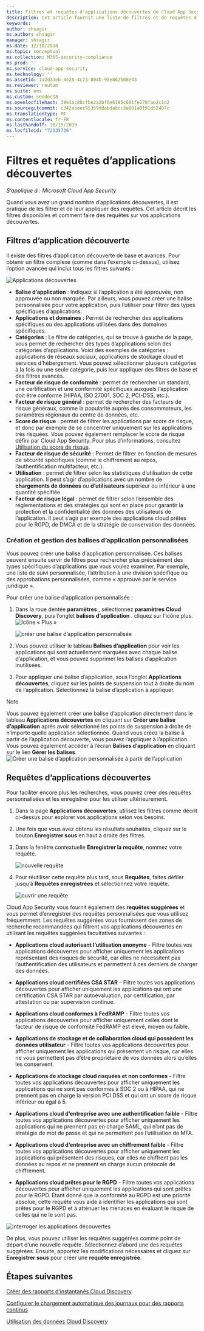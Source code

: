 ```yaml
---
title: Filtres et requêtes d’applications découvertes de Cloud App Security
description: Cet article fournit une liste de filtres et de requêtes d’applications découvertes de Cloud App Security, et explique comment les utiliser.
keywords: ''
author: shsagir
ms.author: shsagir
manager: shsagir
ms.date: 12/10/2018
ms.topic: conceptual
ms.collection: M365-security-compliance
ms.prod: ''
ms.service: cloud-app-security
ms.technology: ''
ms.assetid: 1a2d3aeb-4e28-4c73-804b-95e862b08e43
ms.reviewer: reutam
ms.suite: ems
ms.custom: seodec18
ms.openlocfilehash: 39e3ac88cfbe2a2bf6e6186c601fe278fae2c1d2
ms.sourcegitcommit: c342abeec95359ddabdabcc3a081a0f91d52407c
ms.translationtype: MT
ms.contentlocale: fr-FR
ms.lasthandoff: 10/15/2019
ms.locfileid: "72335736"
---
```

# <a name="discovered-app-filters-and-queries"></a>Filtres et requêtes d’applications découvertes

*S’applique à : Microsoft Cloud App Security*

Quand vous avez un grand nombre d’applications découvertes, il est pratique de les filtrer et de leur appliquer des requêtes. Cet article décrit les filtres disponibles et comment faire des requêtes sur vos applications découvertes.  

## <a name="discovered-app-filters"></a>Filtres d’application découverte

Il existe des filtres d’application découverte de base et avancés. Pour obtenir un filtre complexe (comme dans l’exemple ci-dessus), utilisez l’option avancée qui inclut tous les filtres suivants :

![Applications découvertes](./media/discovered-apps.png)  


- **Balise d’application** : Indiquez si l’application a été approuvée, non approuvée ou non marquée. Par ailleurs, vous pouvez créer une balise personnalisée pour votre application, puis l’utiliser pour filtrer des types spécifiques d’applications. 
- **Applications et domaines** : Permet de rechercher des applications spécifiques ou des applications utilisées dans des domaines spécifiques. 
- **Catégories** : Le filtre de catégories, qui se trouve à gauche de la page, vous permet de rechercher des types d’applications selon des catégories d’applications. Voici des exemples de catégories : applications de réseaux sociaux, applications de stockage cloud et services d’hébergement. Vous pouvez sélectionner plusieurs catégories à la fois ou une seule catégorie, puis leur appliquer des filtres de base et des filtres avancés.
- **Facteur de risque de conformité** : permet de rechercher un standard, une certification et une conformité spécifiques auxquels l’application doit être conforme (HIPAA, ISO 27001, SOC 2, PCI-DSS, etc.).
- **Facteur de risque général** : permet de rechercher des facteurs de risque généraux, comme la popularité auprès des consommateurs, les paramètres régionaux du centre de données, etc.
- **Score de risque** : permet de filtrer les applications par score de risque, et donc par exemple de se concentrer uniquement sur les applications très risquées. Vous pouvez également remplacer le score de risque défini par Cloud App Security. Pour plus d’informations, consultez [Utilisation du score de risque](risk-score.md).
- **Facteur de risque de sécurité** : Permet de filtrer en fonction de mesures de sécurité spécifiques (comme le chiffrement au repos, l’authentification multifacteur, etc.).
- **Utilisation** : permet de filtrer selon les statistiques d’utilisation de cette application. Il peut s’agir d’applications avec un nombre de **chargements de données** ou **d’utilisateurs** supérieur ou inférieur à une quantité spécifiée.
- **Facteur de risque légal** : permet de filtrer selon l’ensemble des réglementations et des stratégies qui sont en place pour garantir la protection et la confidentialité des données des utilisateurs de l’application. Il peut s’agir par exemple des applications cloud prêtes pour le RGPD, de DMCA et de la stratégie de conservation des données.

### <a name="creating-and-managing-custom-app-tags"></a>Création et gestion des balises d’application personnalisées

Vous pouvez créer une balise d’application personnalisée. Ces balises peuvent ensuite servir de filtres pour rechercher plus précisément des types spécifiques d’applications que vous voulez examiner. Par exemple, une liste de suivi personnalisée, l’attribution à une division spécifique ou des approbations personnalisées, comme « approuvé par le service juridique ».

Pour créer une balise d’application personnalisée :

1. Dans la roue dentée **paramètres** , sélectionnez **paramètres Cloud Discovery**, puis l’onglet **balises d’application** . cliquez sur l’icône plus. ![Icône « Plus »](./media/plus-icon.png)

   ![créer une balise d’application personnalisée](./media/create-app-tag.png)

2. Vous pouvez utiliser le tableau **Balises d’application** pour voir les applications qui sont actuellement marquées avec chaque balise d’application, et vous pouvez supprimer les balises d’application inutilisées.

3. Pour appliquer une balise d’application, sous l’onglet **Applications découvertes**, cliquez sur les points de suspension tout à droite du nom de l’application. Sélectionnez la balise d’application à appliquer. 

> [!NOTE]
>Vous pouvez également créer une balise d’application directement dans le tableau **Applications découvertes** en cliquant sur **Créer une balise d’application** après avoir sélectionné les points de suspension à droite de n’importe quelle application sélectionnée. Quand vous créez la balise à partir de l’application découverte, vous pouvez l’appliquer à l’application. Vous pouvez également accéder à l’écran **Balises d’application** en cliquant sur le lien **Gérer les balises**.
> ![Créer une balise d’application personnalisée à partir de l’application](./media/create-app-tag-from-app.png)

## <a name="discovered-app-queries"></a>Requêtes d’applications découvertes

Pour faciliter encore plus les recherches, vous pouvez créer des requêtes personnalisées et les enregistrer pour les utiliser ultérieurement. 

1. Dans la page **Applications découvertes**, utilisez les filtres comme décrit ci-dessus pour explorer vos applications selon vos besoins. 

2. Une fois que vous avez obtenu les résultats souhaités, cliquez sur le bouton **Enregistrer sous** en haut à droite des filtres. 

3. Dans la fenêtre contextuelle **Enregistrer la requête**, nommez votre requête.

   ![nouvelle requête](./media/new-query.png)

4. Pour réutiliser cette requête plus tard, sous **Requêtes**, faites défiler jusqu’à **Requêtes enregistrées** et sélectionnez votre requête. 

   ![ouvrir une requête](./media/discovered-app-query.png)


Cloud App Security vous fournit également des **requêtes suggérées** et vous permet d’enregistrer des requêtes personnalisées que vous utilisez fréquemment. Les requêtes suggérées vous fournissent des zones de recherche recommandées qui filtrent vos applications découvertes en utilisant les requêtes suggérées facultatives suivantes :

 - **Applications cloud autorisant l’utilisation anonyme** - Filtre toutes vos applications découvertes pour afficher uniquement les applications représentant des risques de sécurité, car elles ne nécessitent pas l’authentification des utilisateurs et permettent à ces derniers de charger des données.

 - **Applications cloud certifiées CSA STAR** - Filtre toutes vos applications découvertes pour afficher uniquement les applications qui ont une certification CSA STAR par autoévaluation, par certification, par attestation ou par supervision continue.

 - **Applications cloud conformes à FedRAMP** - Filtre toutes vos applications découvertes pour afficher uniquement celles dont le facteur de risque de conformité FedRAMP est élevé, moyen ou faible. 

 - **Applications de stockage et de collaboration cloud qui possèdent les données utilisateur** - Filtre toutes vos applications découvertes pour afficher uniquement les applications qui présentent un risque, car elles ne vous permettent pas d’être propriétaire de vos données alors qu’elles les conservent.

 - **Applications de stockage cloud risquées et non conformes** - Filtre toutes vos applications découvertes pour afficher uniquement les applications qui ne sont pas conformes à SOC 2 ou à HIPAA, qui ne prennent pas en charge la version PCI DSS et qui ont un score de risque inférieur ou égal à 5.

 - **Applications cloud d’entreprise avec une authentification faible** - Filtre toutes vos applications découvertes pour afficher uniquement les applications qui ne prennent pas en charge SAML, qui n’ont pas de stratégie de mot de passe et qui ne permettent pas l’utilisation de MFA.

 - **Applications cloud d’entreprise avec un chiffrement faible** - Filtre toutes vos applications découvertes pour afficher uniquement les applications qui présentent des risques, car elles ne chiffrent pas les données au repos et ne prennent en charge aucun protocole de chiffrement.

- **Applications cloud prêtes pour le RGPD** - Filtre toutes vos applications découvertes pour afficher uniquement les applications qui sont prêtes pour le RGPD. Étant donné que la conformité au RGPD est une priorité absolue, cette requête vous aide à identifier les applications qui sont prêtes pour le RGPD et à atténuer les menaces en évaluant le risque de celles qui ne le sont pas.
 
![interroger les applications découvertes](./media/queries-discovered-apps.png)

 
De plus, vous pouvez utiliser les requêtes suggérées comme point de départ d’une nouvelle requête. Sélectionnez d’abord une des requêtes suggérées. Ensuite, apportez les modifications nécessaires et cliquez sur **Enregistrer sous** pour créer une **requête enregistrée**.


## <a name="next-steps"></a>Étapes suivantes
 
[Créer des rapports d’instantanés Cloud Discovery](create-snapshot-cloud-discovery-reports.md)

[Configurer le chargement automatique des journaux pour des rapports continus](configure-automatic-log-upload-for-continuous-reports.md)

[Utilisation des données Cloud Discovery](working-with-cloud-discovery-data.md)


